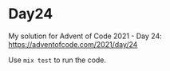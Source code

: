 # Day24

My solution for Advent of Code 2021 - Day 24: https://adventofcode.com/2021/day/24

Use `mix test` to run the code.
